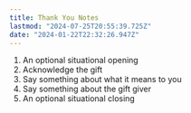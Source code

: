 ```yaml
---
title: Thank You Notes
lastmod: "2024-07-25T20:55:39.725Z"
date: "2024-01-22T22:32:26.947Z"
---
```


1. An optional situational opening
2. Acknowledge the gift
3. Say something about what it means to you
4. Say something about the gift giver
5. An optional situational closing
